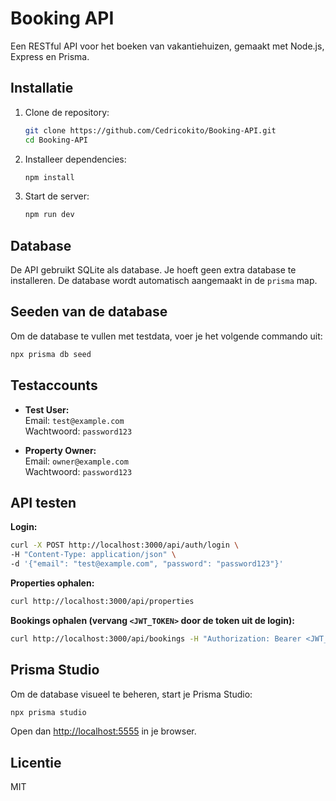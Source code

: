 # Booking API

Een RESTful API voor het boeken van vakantiehuizen, gemaakt met Node.js, Express en Prisma.

## Installatie

1. Clone de repository:
   ```bash
   git clone https://github.com/Cedricokito/Booking-API.git
   cd Booking-API
   ```

2. Installeer dependencies:
   ```bash
   npm install
   ```

3. Start de server:
   ```bash
   npm run dev
   ```

## Database

De API gebruikt SQLite als database. Je hoeft geen extra database te installeren. De database wordt automatisch aangemaakt in de `prisma` map.

## Seeden van de database

Om de database te vullen met testdata, voer je het volgende commando uit:

```bash
npx prisma db seed
```

## Testaccounts

- **Test User:**  
  Email: `test@example.com`  
  Wachtwoord: `password123`

- **Property Owner:**  
  Email: `owner@example.com`  
  Wachtwoord: `password123`

## API testen

**Login:**
```bash
curl -X POST http://localhost:3000/api/auth/login \
-H "Content-Type: application/json" \
-d '{"email": "test@example.com", "password": "password123"}'
```

**Properties ophalen:**
```bash
curl http://localhost:3000/api/properties
```

**Bookings ophalen (vervang `<JWT_TOKEN>` door de token uit de login):**
```bash
curl http://localhost:3000/api/bookings -H "Authorization: Bearer <JWT_TOKEN>"
```

## Prisma Studio

Om de database visueel te beheren, start je Prisma Studio:

```bash
npx prisma studio
```

Open dan [http://localhost:5555](http://localhost:5555) in je browser.

## Licentie

MIT 